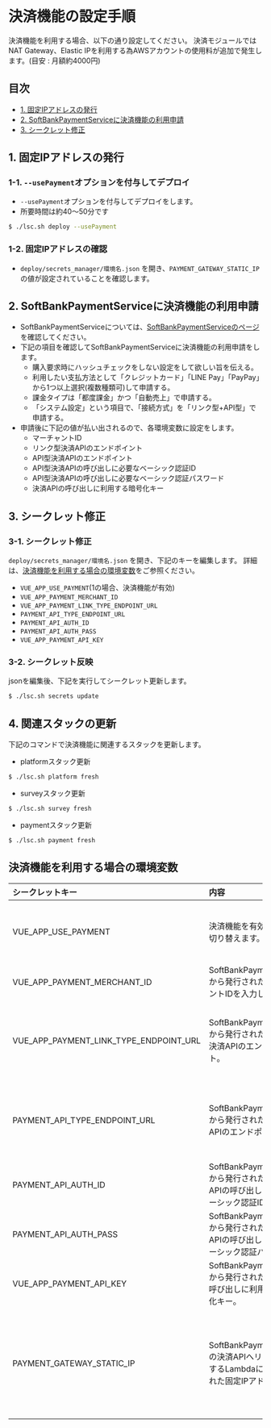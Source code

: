 # 決済機能の設定手順
決済機能を利用する場合、以下の通り設定してください。
決済モジュールではNAT Gateway、Elastic IPを利用する為AWSアカウントの使用料が追加で発生します。(目安 : 月額約4000円)

## 目次
  - [1. 固定IPアドレスの発行](#1-固定IPアドレスの発行)
  - [2. SoftBankPaymentServiceに決済機能の利用申請](#2-SoftBankPaymentServiceに決済機能の利用申請)
  - [3. シークレット修正](#3-シークレット修正)

## 1. 固定IPアドレスの発行
### 1-1. `--usePayment`オプションを付与してデプロイ
* `--usePayment`オプションを付与してデプロイをします。
* 所要時間は約40〜50分です

```bash
$ ./lsc.sh deploy --usePayment
```

### 1-2. 固定IPアドレスの確認
* `deploy/secrets_manager/環境名.json` を開き、`PAYMENT_GATEWAY_STATIC_IP`の値が設定されていることを確認します。

## 2. SoftBankPaymentServiceに決済機能の利用申請
* SoftBankPaymentServiceについては、[SoftBankPaymentServiceのページ](https://www.sbpayment.jp/)を確認してください。
* 下記の項目を確認してSoftBankPaymentServiceに決済機能の利用申請をします。
  * 購入要求時にハッシュチェックをしない設定をして欲しい旨を伝える。
  * 利用したい支払方法として「クレジットカード」「LINE Pay」「PayPay」から1つ以上選択(複数種類可)して申請する。
  * 課金タイプは「都度課金」かつ「自動売上」で申請する。
  * 「システム設定」という項目で、「接続方式」を「リンク型+API型」で申請する。
* 申請後に下記の値が払い出されるので、各環境変数に設定をします。
  * マーチャントID
  * リンク型決済APIのエンドポイント
  * API型決済APIのエンドポイント
  * API型決済APIの呼び出しに必要なベーシック認証ID
  * API型決済APIの呼び出しに必要なベーシック認証パスワード
  * 決済APIの呼び出しに利用する暗号化キー

## 3. シークレット修正
### 3-1. シークレット修正
`deploy/secrets_manager/環境名.json` を開き、下記のキーを編集します。
詳細は、[決済機能を利用する場合の環境変数](#決済機能を利用する場合の環境変数)をご参照ください。

  * `VUE_APP_USE_PAYMENT`(1の場合、決済機能が有効)
  * `VUE_APP_PAYMENT_MERCHANT_ID`
  * `VUE_APP_PAYMENT_LINK_TYPE_ENDPOINT_URL`
  * `PAYMENT_API_TYPE_ENDPOINT_URL`
  * `PAYMENT_API_AUTH_ID`
  * `PAYMENT_API_AUTH_PASS`
  * `VUE_APP_PAYMENT_API_KEY`

### 3-2. シークレット反映  
jsonを編集後、下記を実行してシークレット更新します。
```bash
$ ./lsc.sh secrets update
```

## 4. 関連スタックの更新
下記のコマンドで決済機能に関連するスタックを更新します。
* platformスタック更新
```bash
$ ./lsc.sh platform fresh
```

* surveyスタック更新
```bash
$ ./lsc.sh survey fresh
```

* paymentスタック更新
```bash
$ ./lsc.sh payment fresh
```

## 決済機能を利用する場合の環境変数
| シークレットキー                               | 内容                                                                                          | 備考                                                             | シークレット値の例                                          |
|:---------------------------------------------|:---------------------------------------------------------------------------------------------|:-----------------------------------------------------------------|:-----------------------------------------------------------------|
| VUE_APP_USE_PAYMENT| 決済機能を有効・無効を切り替えます。 | デフォルトは無効。決済スタックのデプロイ・削除時に自動で更新される値のため、手動で変更はしないでください。 | 1 -> 有効 0 -> 無効 |
| VUE_APP_PAYMENT_MERCHANT_ID | SoftBankPaymentServiceから発行されたマーチャントIDを入力します。  | | `000` |
| VUE_APP_PAYMENT_LINK_TYPE_ENDPOINT_URL | SoftBankPaymentServiceから発行されたリンク型決済APIのエンドポイント。 | ※本番環境・テスト環境を切り替える際はこの値を変更してください。 | 本番環境：`SoftBankPaymentServiceから発行された本番環境用URL` <br> テスト環境：`SoftBankPaymentServiceから発行された試験環境用URL` |
| PAYMENT_API_TYPE_ENDPOINT_URL | SoftBankPaymentServiceから発行されたAPI型決済APIのエンドポイント。 | ※本番環境・テスト環境を切り替える際はこの値を変更してください。 | 本番環境：`SoftBankPaymentServiceから発行された本番環境用URL` <br> テスト環境：`SoftBankPaymentServiceから発行された試験環境用URL` |
| PAYMENT_API_AUTH_ID | SoftBankPaymentServiceから発行されたAPI型決済APIの呼び出しに必要なベーシック認証ID。  | | `00000` |
| PAYMENT_API_AUTH_PASS | SoftBankPaymentServiceから発行されたAPI型決済APIの呼び出しに必要なベーシック認証パスワード。 | | `XXXXXXXX` |
| VUE_APP_PAYMENT_API_KEY | SoftBankPaymentServiceから発行された決済APIの呼び出しに利用する暗号化キー。 | | `XXXXXXXX` |
| PAYMENT_GATEWAY_STATIC_IP | SoftBankPaymentServiceの決済APIへリクエストをするLambdaにアタッチされた固定IPアドレス。 | ※決済スタックのデプロイ時に自動で書き込みがされる値のため、手動では変更しないでください。また、SoftBankPaymentServiceへ利用申請時、接続元IPアドレスはこの値で申請をしてください。 | `192.0.2.1` |
